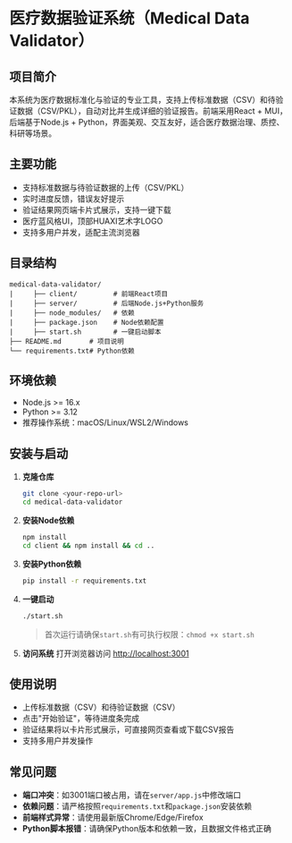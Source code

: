 # 医疗数据验证系统（Medical Data Validator）

## 项目简介
本系统为医疗数据标准化与验证的专业工具，支持上传标准数据（CSV）和待验证数据（CSV/PKL），自动对比并生成详细的验证报告。前端采用React + MUI，后端基于Node.js + Python，界面美观、交互友好，适合医疗数据治理、质控、科研等场景。

## 主要功能
- 支持标准数据与待验证数据的上传（CSV/PKL）
- 实时进度反馈，错误友好提示
- 验证结果网页端卡片式展示，支持一键下载
- 医疗蓝风格UI，顶部HUAXI艺术字LOGO
- 支持多用户并发，适配主流浏览器

## 目录结构
```
medical-data-validator/
|     ├── client/         # 前端React项目
|     ├── server/         # 后端Node.js+Python服务
|     ├── node_modules/   # 依赖
|     ├── package.json    # Node依赖配置
|     ├── start.sh        # 一键启动脚本
├── README.md       # 项目说明
└── requirements.txt# Python依赖
```

## 环境依赖
- Node.js >= 16.x
- Python >= 3.12
- 推荐操作系统：macOS/Linux/WSL2/Windows

## 安装与启动
1. **克隆仓库**
   ```bash
   git clone <your-repo-url>
   cd medical-data-validator
   ```
2. **安装Node依赖**
   ```bash
   npm install
   cd client && npm install && cd ..
   ```
3. **安装Python依赖**
   ```bash
   pip install -r requirements.txt
   ```
4. **一键启动**
   ```bash
   ./start.sh
   ```
   > 首次运行请确保`start.sh`有可执行权限：`chmod +x start.sh`

5. **访问系统**
   打开浏览器访问 [http://localhost:3001](http://localhost:3001)

## 使用说明
- 上传标准数据（CSV）和待验证数据（CSV）
- 点击"开始验证"，等待进度条完成
- 验证结果将以卡片形式展示，可直接网页查看或下载CSV报告
- 支持多用户并发操作

## 常见问题
- **端口冲突**：如3001端口被占用，请在`server/app.js`中修改端口
- **依赖问题**：请严格按照`requirements.txt`和`package.json`安装依赖
- **前端样式异常**：请使用最新版Chrome/Edge/Firefox
- **Python脚本报错**：请确保Python版本和依赖一致，且数据文件格式正确
